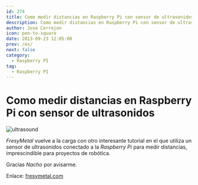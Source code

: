 ```yaml
---
id: 274
title: Como medir distancias en Raspberry Pi con sensor de ultrasonidos
description: Como medir distancias en Raspberry Pi con sensor de ultrasonidos
author: Jose Cerrejon
icon: pen-to-square
date: 2013-09-23 12:05:00
prev: /es/
next: false
category:
  - Raspberry PI
tag:
  - Raspberry PI
---
```


# Como medir distancias en Raspberry Pi con sensor de ultrasonidos

![ultrasound](/images/2013/09/ultrasound.jpg)

*FresyMetal* vuelve a la carga con otro interesante tutorial en el que utiliza un sensor de ultrasonidos conectado a la *Raspberry Pi* para medir distancias, imprescindible para proyectos de robótica.

Gracias *Nacho* por avisarme.

Enlace: [fresymetal.com](http://www.fresymetal.com/como-medir-distancias-en-raspberry-con-sensor-de-ultrasonidos/)